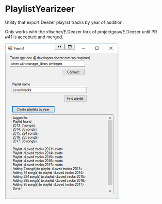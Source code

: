 # PlaylistYearizeer
Utility that export Deezer playlist tracks by year of addition.

Only works with the xfischer/E.Deezer fork of projectgoav/E.Deezer until PR #41 is accepted and merged.

![Screenshot](img/PlaylistYearizeer.png "Actual screenshot with all the magic happening.")
